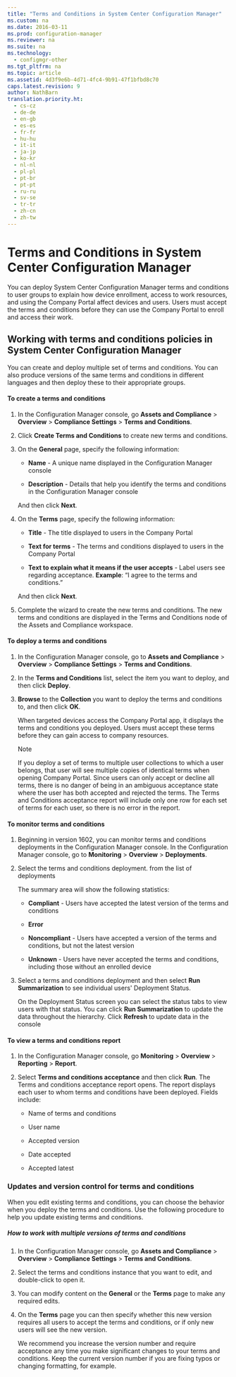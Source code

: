 ```yaml
---
title: "Terms and Conditions in System Center Configuration Manager"
ms.custom: na
ms.date: 2016-03-11
ms.prod: configuration-manager
ms.reviewer: na
ms.suite: na
ms.technology: 
  - configmgr-other
ms.tgt_pltfrm: na
ms.topic: article
ms.assetid: 4d3f9e6b-4d71-4fc4-9b91-47f1bfbd8c70
caps.latest.revision: 9
author: NathBarn
translation.priority.ht: 
  - cs-cz
  - de-de
  - en-gb
  - es-es
  - fr-fr
  - hu-hu
  - it-it
  - ja-jp
  - ko-kr
  - nl-nl
  - pl-pl
  - pt-br
  - pt-pt
  - ru-ru
  - sv-se
  - tr-tr
  - zh-cn
  - zh-tw
---
```

# Terms and Conditions in System Center Configuration Manager
You can deploy System Center Configuration Manager terms and conditions to user groups to explain how device enrollment, access to work resources, and using the Company Portal affect devices and users. Users must accept the terms and conditions before they can use the Company Portal to enroll and access their work.  
  
 ## Working with terms and conditions policies in System Center Configuration Manager  
 You can create and deploy multiple set of terms and conditions. You can also produce versions of the same terms and conditions in different languages and then deploy these to their appropriate groups.  
  
#### To create a terms and conditions  
  
1.  In the Configuration Manager console, go **Assets and Compliance** > **Overview** > **Compliance Settings** > **Terms and Conditions**.  
  
2.  Click **Create Terms and Conditions** to create new terms and conditions.  
  
3.  On the **General** page, specify the following information:  
  
    -   **Name** - A unique name displayed in the Configuration Manager console  
  
    -   **Description** - Details that help you identify the terms and conditions  in the Configuration Manager console  
  
     And then click **Next**.  
  
4.  On the **Terms** page, specify the following information:  
  
    -   **Title** - The title displayed to users in the Company Portal  
  
    -   **Text for terms** - The terms and conditions displayed to users in the Company Portal  
  
    -   **Text to explain what it means if the user accepts** - Label users see regarding acceptance. **Example**: “I agree to the terms and conditions.”  
  
     And then click **Next**.  
  
5.  Complete the wizard to create the new terms and conditions. The new terms and conditions are displayed in the Terms and Conditions node of the Assets and Compliance workspace.  
  
#### To deploy a terms and conditions  
  
1.  In the Configuration Manager console, go to **Assets and Compliance** > **Overview** > **Compliance Settings** > **Terms and Conditions**.  
  
2.  In the **Terms and Conditions** list, select the item you want to deploy, and then click **Deploy**.  
  
3.  **Browse** to the **Collection** you want to deploy the terms and conditions to, and then click **OK**.  
  
     When targeted devices access the Company Portal app, it displays the terms and conditions you deployed. Users must accept these terms before they can gain access to company resources.  
  
    > [!NOTE]  
    >  If you deploy a set of terms to multiple user collections to which a user belongs, that user will see multiple copies of identical terms when opening Company Portal. Since  users can only accept or decline all terms, there is no danger of being in an ambiguous acceptance state where the user has both accepted and rejected the terms. The Terms and Conditions acceptance report will include only one row for each set of terms for each user, so there is no error in the report.  
  
#### To monitor terms and conditions  
  
1.  Beginning in version 1602, you can monitor terms and conditions deployments in the Configuration Manager console. In the Configuration Manager console, go to **Monitoring** > **Overview** > **Deployments**.  
  
2.  Select the terms and conditions deployment. from the list of deployments  
  
     The summary area will show the following statistics:  
  
    -   **Compliant** - Users have accepted the latest version of the terms and conditions  
  
    -   **Error**  
  
    -   **Noncompliant** - Users have accepted a version of the terms and conditions, but not the latest version  
  
    -   **Unknown** -  Users have never accepted the terms and conditions, including those without an enrolled device  
  
3.  Select a terms and conditions deployment and then select **Run Summarization** to see individual users' Deployment Status.  
  
     On the Deployment Status screen you can select the status tabs to view users with that status. You can click **Run Summarization** to update the data throughout the hierarchy. Click **Refresh** to update data in the console  
  
#### To view  a terms and conditions report  
  
1.  In the Configuration Manager console, go **Monitoring** > **Overview** > **Reporting** > **Report**.  
  
2.  Select **Terms and conditions acceptance** and then click **Run**. The Terms and conditions acceptance report opens. The report displays each user to whom terms and conditions have been deployed. Fields include:  
  
    -   Name of terms and conditions  
  
    -   User name  
  
    -   Accepted version  
  
    -   Date accepted  
  
    -   Accepted latest  
  
###  <a name="BKMK_TCVers"></a> Updates and version control for terms and conditions  
 When you edit existing terms and conditions, you can choose the behavior when you deploy the terms and conditions. Use the following procedure to help you update existing terms and conditions.  
  
##### How to work with multiple versions of terms and conditions  
  
1.  In the Configuration Manager console, go **Assets and Compliance** > **Overview** > **Compliance Settings** > **Terms and Conditions**.  
  
2.  Select the terms and conditions instance that you want to edit, and double-click  to open it.  
  
3.  You can modify  content on the **General** or the **Terms** page to make any required edits.  
  
4.  On the **Terms** page you can then specify whether this new version requires all users to accept the terms and conditions, or if only new users will see the new version.  
  
     We recommend you increase the version number and require acceptance any time you make significant changes to your terms and conditions. Keep the current version number if you are fixing typos or changing formatting, for example.